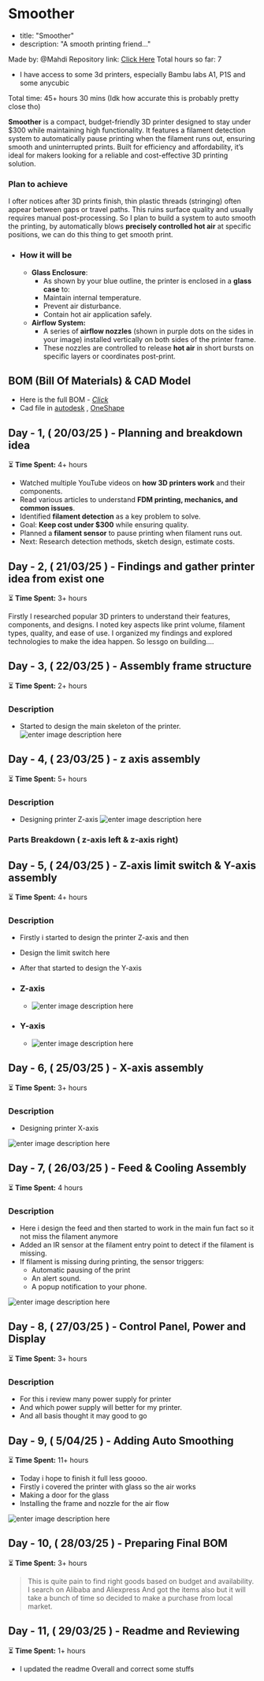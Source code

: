 
# Smoother
* title: "Smoother"
* description: "A smooth printing friend..."

Made by: @Mahdi
Repository link: [Click Here](https://github.com/asmahdi08/MuonForge/)
Total hours so far: 7

- I have access to some 3d printers, especially Bambu labs A1, P1S and some anycubic

Total time: 45+ hours 30 mins (Idk how accurate this is probably pretty close tho)

**Smoother** is a compact, budget-friendly 3D printer designed to stay under $300 while maintaining high functionality. It features a filament detection system to automatically pause printing when the filament runs out, ensuring smooth and uninterrupted prints. Built for efficiency and affordability, it’s ideal for makers looking for a reliable and cost-effective 3D printing solution.

### **Plan to achieve**
I ofter notices after 3D prints finish, thin plastic threads (stringing) often appear between gaps or travel paths. This ruins surface quality and usually requires manual post-processing. So I plan to build a system to auto smooth the printing, by automatically blows **precisely controlled hot air** at specific positions, we can do this thing to get smooth print.

 - ### **How it will be**
	 - **Glass Enclosure**:
		 - As shown by your blue outline, the printer is enclosed in a **glass case** to:
		-   Maintain internal temperature.
	    -   Prevent air disturbance.
	    -   Contain hot air application safely.
    - **Airflow System:**
		-   A series of **airflow nozzles** (shown in purple dots on the sides in your image) installed vertically on both sides of the printer frame.
	    -   These nozzles are controlled to release **hot air** in short bursts on specific layers or coordinates post-print.


## BOM (Bill Of Materials) & CAD Model

- Here is the full BOM - [*Click*](https://docs.google.com/spreadsheets/d/14x0yJbEj5C0rEIQlVVuA8SjHctHjPKWwfSs_GVw-i9w/edit?usp=sharing)
- Cad file in [autodesk](https://autode.sk/42gcF8B) , [OneShape](https://cad.onshape.com/documents/3349b807a03fe84f4fc0f3cb/w/b2111816dbf8ea3aa4b7eab1/e/ff7fe39f09c31c14beff4fb1?renderMode=0&uiState=67faccc9e9a02b4af7a81ac3)

## **Day - 1, ( 20/03/25 ) - Planning and breakdown idea**  

⏳ **Time Spent:** 4+ hours  

- Watched multiple YouTube videos on **how 3D printers work** and their components.  
- Read various articles to understand **FDM printing, mechanics, and common issues**.  
- Identified **filament detection** as a key problem to solve.  
- Goal: **Keep cost under $300** while ensuring quality.  
- Planned a **filament sensor** to pause printing when filament runs out.  
- Next: Research detection methods, sketch design, estimate costs.  


## **Day - 2, ( 21/03/25 ) - Findings and gather printer idea from exist one**  
⏳ **Time Spent:** 3+ hours  

Firstly I researched popular 3D printers to understand their features, components, and designs. I noted key aspects like print volume, filament types, quality, and ease of use. I organized my findings and explored technologies to make the idea happen. So lessgo on building....

## **Day - 3, ( 22/03/25 ) - Assembly frame structure**  
⏳ **Time Spent:** 2+ hours  

### Description
- Started to design the main skeleton of the printer. 
![enter image description here](https://hc-cdn.hel1.your-objectstorage.com/s/v3/ed0409a60188f5c5da7db810c223653faa43ac3f_printer_frame.jpg)





## **Day - 4, ( 23/03/25 ) - z axis assembly**  
⏳ **Time Spent:** 5+ hours  


### Description
- Designing printer Z-axis
![enter image description here](https://hc-cdn.hel1.your-objectstorage.com/s/v3/2666a5ebe5ff6f97031fc5bb7d67c1a0d3b6fb24_z-axis_assembly_l.jpg)


### Parts Breakdown ( z-axis left & z-axis right)


## **Day - 5, ( 24/03/25 ) - Z-axis limit switch & Y-axis assembly**  
⏳ **Time Spent:** 4+ hours  


### Description
- Firstly i started to design the printer Z-axis and then 
- Design the limit switch here
- After that started to design the Y-axis


- ### Z-axis
	- ![enter image description here](https://hc-cdn.hel1.your-objectstorage.com/s/v3/b83a77605363e3044e9f8b88a18ef1a08bf04c22_z-axis_limit_switch.jpg)
- ### Y-axis
	- ![enter image description here](https://hc-cdn.hel1.your-objectstorage.com/s/v3/58ca338517873cd2f39789f5a2744ebedb5a2786_y-axis_assembly.jpg)



## **Day - 6, ( 25/03/25 ) - X-axis assembly**  
⏳ **Time Spent:** 3+ hours  

### Description
- Designing printer X-axis 


![enter image description here](https://hc-cdn.hel1.your-objectstorage.com/s/v3/13194345b20d75f0a4a0257f49f91c0568a2a118_x-axis_assembly.jpg)


## **Day - 7, ( 26/03/25 ) - Feed & Cooling Assembly**  
⏳ **Time Spent:** 4 hours  

### Description
- Here i design the feed and then started to work in the main fun fact so it not miss the filament anymore
-   Added an IR sensor at the filament entry point to detect if the filament is missing.
-   If filament is missing during printing, the sensor triggers:
    -   Automatic pausing of the print
    -   An alert sound.
    -   A popup notification to your phone.


![enter image description here](https://hc-cdn.hel1.your-objectstorage.com/s/v3/03bef370048e771e5356670db30a400fc2fbd176_whatsapp_image_2025-03-31_at_4.28.09_pm.jpeg)



## **Day - 8, ( 27/03/25 ) - Control Panel, Power and Display**  
⏳ **Time Spent:** 3+ hours  



### Description
- For this i review many power supply for printer
- And which power supply will better for my printer. 
- And all basis thought it may good to go


## **Day - 9, ( 5/04/25 ) - Adding Auto Smoothing**  
⏳ **Time Spent:** 11+ hours  
- Today i hope to finish it full less goooo.
- Firstly i covered the printer with glass so the air works
- Making a door for the glass 
- Installing the frame and nozzle for the air flow

![enter image description here](https://files.edgestore.dev/iz2sept3369gmc0f/publicFiles/_public/d9443607-f6a6-46f3-8584-bd05eae0a13f.jpg)

## **Day - 10, ( 28/03/25 ) - Preparing Final BOM**  
⏳ **Time Spent:** 3+ hours  
> This is quite pain to find right goods based on budget and availability.
> I search on Alibaba and Aliexpress
> And got the items also but it will take a bunch of time so decided to make a purchase from local market. 


## **Day - 11, ( 29/03/25 ) - Readme and Reviewing**  
⏳ **Time Spent:** 1+ hours  
- I updated the readme Overall and correct some stuffs   
